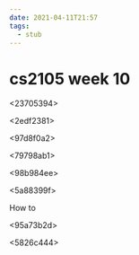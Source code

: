 ```yaml
---
date: 2021-04-11T21:57
tags: 
  - stub
---
```


# cs2105 week 10

<23705394>

<2edf2381>

<97d8f0a2>

<79798ab1>

<f379debd>

<98b984ee>

<5a88399f>

How to <d7491eb8> 

<95a73b2d>

<5826c444>
